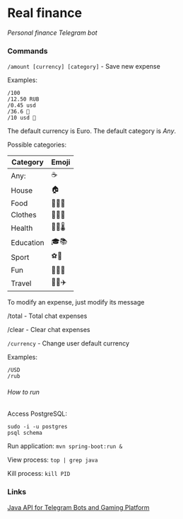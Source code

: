 # Real finance
*Personal finance Telegram bot*

### Commands

`/amount [currency] [category]` - Save new expense

Examples:
```
/100
/12.50 RUB
/0.45 usd
/36.6 💊
/10 usd 🍕
```
The default currency is Euro. The default category is *Any*.

Possible categories:

| Category | Emoji |
|----------|-------|
| Any:     | ☕️   |
| House    | 🏠    |
| Food     | 🍞🍕🍌 |
| Clothes  | 👔👠👖 |
| Health   | 💊💉🌡 |
| Education| 🎓📚 |
| Sport    | ⚽️🏸 |
| Fun      | 🎉🍺🎁 |
| Travel   | 🚕🚂✈️ |

To modify an expense, just modify its message

/total - Total chat expenses

/clear - Clear chat expenses

`/currency` - Change user default currency

Examples:
```
/USD
/rub
```

###### How to run

Access PostgreSQL:
```
sudo -i -u postgres
psql schema
```

Run application: `mvn spring-boot:run &`

View process: `top | grep java`

Kill process: `kill PID`

### Links
[Java API for Telegram Bots and Gaming Platform](https://github.com/pengrad/java-telegram-bot-api)